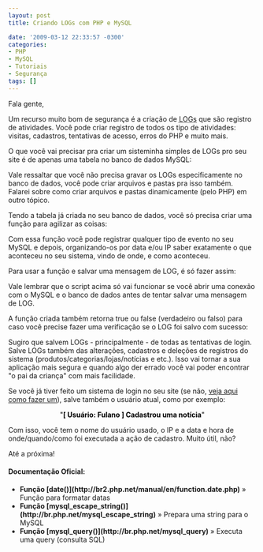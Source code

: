 ```yaml
---
layout: post
title: Criando LOGs com PHP e MySQL

date: '2009-03-12 22:33:57 -0300'
categories:
- PHP
- MySQL
- Tutoriais
- Segurança
tags: []
---
```

Fala gente,

Um recurso muito bom de segurança é a criação de <abbr title="Em computação, Log de dados é o termo utilizado para descrever o processo de registro de eventos relevantes num sistema computacional.">LOGs</abbr> que são registro de atividades. Você pode criar registro de todos os tipo de atividades: visitas, cadastros, tentativas de acesso, erros do PHP e muito mais.

O que você vai precisar pra criar um sisteminha simples de LOGs pro seu site é de apenas uma tabela no banco de dados MySQL:


<div data-gist-id="e7c342e7059d9cee8217" data-gist-show-loading="false"></div>

Vale ressaltar que você não precisa gravar os LOGs especificamente no banco de dados, você pode criar arquivos e pastas pra isso também. Falarei sobre como criar arquivos e pastas dinamicamente (pelo PHP) em outro tópico.

Tendo a tabela já criada no seu banco de dados, você só precisa criar uma função para agilizar as coisas:


<div data-gist-id="ca5d2a319eb18c00a162" data-gist-show-loading="false"></div>

Com essa função você pode registrar qualquer tipo de evento no seu MySQL e depois, organizando-os por data e/ou IP saber exatamente o que aconteceu no seu sistema, vindo de onde, e como aconteceu.

Para usar a função e salvar uma mensagem de LOG, é só fazer assim:


<div data-gist-id="88b9469705aad29a362b" data-gist-show-loading="false"></div>

Vale lembrar que o script acima só vai funcionar se você abrir uma conexão com o MySQL e o banco de dados antes de tentar salvar uma mensagem de LOG.

A função criada também retorna true ou false (verdadeiro ou falso) para caso você precise fazer uma verificação se o LOG foi salvo com sucesso:


<div data-gist-id="c154ad966db726048b86" data-gist-show-loading="false"></div>

Sugiro que salvem LOGs - principalmente - de todas as tentativas de login. Salve LOGs também das alterações, cadastros e deleções de registros do sistema (produtos/categorias/lojas/notícias e etc.). Isso vai tornar a sua aplicação mais segura e quando algo der errado você vai poder encontrar "o pai da criança" com mais facilidade.

Se você já tiver feito um sistema de login no seu site (se não, [veja aqui como fazer um](/criando-um-sistema-de-login-com-php-e-mysql)), salve também o usuário atual, como por exemplo:

<p style="text-align: center;"><span style="color: #000000;">"<strong>[ Usuário: Fulano ] Cadastrou uma notícia</strong>"</span>

Com isso, você tem o nome do usuário usado, o IP e a data e hora de onde/quando/como foi executada a ação de cadastro. Muito útil, não?

Até a próxima!

#### Documentação Oficial:
<ul>
<li><strong>Função [date()](http://br2.php.net/manual/en/function.date.php)</strong> » Função para formatar datas</li>
<li><strong>Função [mysql_escape_string()](http://br.php.net/mysql_escape_string)</strong> » Prepara uma string para o MySQL</li>
<li><strong>Função [mysql_query()](http://br.php.net/mysql_query)</strong> » Executa uma query (consulta SQL)</li>
</ul>
